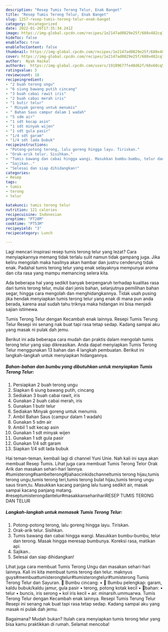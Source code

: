 ```yaml
---
description: "Resep Tumis Terong Telur, Enak Banget"
title: "Resep Tumis Terong Telur, Enak Banget"
slug: 1257-resep-tumis-terong-telur-enak-banget
category: Uncategorized
date: 2022-01-26T17:35:34.241Z
image: https://img-global.cpcdn.com/recipes/1e2147ad0829e25f/680x482cq70/tumis-terong-telur-foto-resep-utama.jpg
hideToc: false
enableToc: true
enableTocContent: false
thumbnail: https://img-global.cpcdn.com/recipes/1e2147ad0829e25f/680x482cq70/tumis-terong-telur-foto-resep-utama.jpg
cover: https://img-global.cpcdn.com/recipes/1e2147ad0829e25f/680x482cq70/tumis-terong-telur-foto-resep-utama.jpg
author:  Nyak Haikal
authorAv:  https://img-global.cpcdn.com/users/19109677fe48d62f/60x60cq50/avatar.jpg
ratingvalue: 5
reviewcount: 18
recipeingredient:
- "2 buah terong ungu"
- "6 siung bawang putih cincang"
- "3 buah cabai rawit iris"
- "2 buah cabai merah iris"
- "1 butir telur"
- " Minyak goreng untuk menumis"
- " Bahan Saus campur dalam 1 wadah"
- "5 sdm air"
- "1 sdt kecap asin"
- "1 sdt minyak wijen"
- "1 sdt gula pasir"
- "1/4 sdt garam"
- "1/4 sdt lada bubuk"
recipeinstructions:
- "Potong-potong terong, lalu goreng hingga layu. Tiriskan."
- "Orak-arik telur. Sisihkan."
- "Tumis bawang dan cabai hingga wangi. Masukkan bumbu-bumbu, telur dan terong. Masak hingga meresap bumbunya. Koreksi rasa, matikan api."
- "Sajikan.."
- "Selesai dan siap dihidangkan!"
categories:
- Resep
tags:
- tumis
- terong
- telur

katakunci: tumis terong telur 
nutrition: 121 calories
recipecuisine: Indonesian
preptime: "PT28M"
cooktime: "PT53M"
recipeyield: "3"
recipecategory: Lunch

---
```



Lagi mencari inspirasi resep tumis terong telur yang lezat? Cara menyiapkannya memang tidak terlalu sulit namun tidak gampang juga. Jika keliru mengolah maka hasilnya akan hambar dan justru cenderung tidak enak. Padahal tumis terong telur yang enak selayaknya mempunyai aroma dan cita rasa yang mampu memancing selera kita.


Ada beberapa hal yang sedikit banyak berpengaruh terhadap kualitas rasa dari tumis terong telur, mulai dari jenis bahan, selanjutnya pemilihan bahan segar, hingga cara mengolah dan menghidangkannya. Tidak usah pusing jika hendak menyiapkan tumis terong telur yang enak di mana pun anda berada, karena asal sudah tahu triknya maka hidangan ini bisa menjadi sajian istimewa.

Tumis Terong Telur dengan Kecambah enak lainnya. Resepi Tumis Terung Telur Resepi ini senang nak buat tapi rasa tetap sedap. Kadang sampai aku yang masak ni pulak dah jemu.


Berikut ini ada beberapa cara mudah dan praktis dalam mengolah tumis terong telur yang siap dikreasikan. Anda dapat menyiapkan Tumis Terong Telur menggunakan 13 bahan dan 4 langkah pembuatan. Berikut ini langkah-langkah untuk menyiapkan hidangannya.

<!--inarticleads1-->

##### Bahan-bahan dan bumbu yang dibutuhkan untuk menyiapkan Tumis Terong Telur:

1. Persiapkan 2 buah terong ungu
1. Siapkan 6 siung bawang putih, cincang
1. Sediakan 3 buah cabai rawit, iris
1. Gunakan 2 buah cabai merah, iris
1. Gunakan 1 butir telur
1. Sediakan  Minyak goreng untuk menumis
1. Ambil  Bahan Saus (campur dalam 1 wadah)
1. Gunakan 5 sdm air
1. Ambil 1 sdt kecap asin
1. Gunakan 1 sdt minyak wijen
1. Gunakan 1 sdt gula pasir
1. Gunakan 1/4 sdt garam
1. Siapkan 1/4 sdt lada bubuk


Hai teman-teman, kembali lagi di channel Yuni Unie. Nah kali ini saya akan membuat Resep Tumis. Lihat juga cara membuat Tumis Terong Telor Orak Arik dan masakan sehari-hari lainnya. #tumisterong#sambelterong#jiahaocinkidschanneltumis terong hijau,tumis terong ungu,tumis terong teri,tumis terong bulat hijau,tumis terong ungu saus tiram,tu. Masukkan kacang panjang lalu tuang sedikit air, masak sampai kacang panjang matang. #reseptumisterongdantelur#masakkanseharihariRESEP TUMIS TERONG DAN TELUR 

<!--inarticleads2-->

##### Langkah-langkah untuk memasak Tumis Terong Telur:

1. Potong-potong terong, lalu goreng hingga layu. Tiriskan.
1. Orak-arik telur. Sisihkan.
1. Tumis bawang dan cabai hingga wangi. Masukkan bumbu-bumbu, telur dan terong. Masak hingga meresap bumbunya. Koreksi rasa, matikan api.
1. Sajikan..
1. Selesai dan siap dihidangkan!

Lihat juga cara membuat Tumis Terong Ungu dan masakan sehari-hari lainnya. Kali ini kita membuat tumis terong dan telur. maknyus guys#membuattumisterongtelur#tumisterongtelur#tumisterong Tumis Terong Telur dan Sayuran. 🍆 Bumbu cincang: • 🍆 Bumbu pelengkap: garam, kaldu bubuk/kaldu jamur, gula pasir • terong, potong kotak kecil • 🍆bahan: • telur • buncis, iris serong • kol iris kecil • air. minarsih.ummuarwa. Tumis Terong Telur dengan Kecambah enak lainnya. Resepi Tumis Terung Telur Resepi ini senang nak buat tapi rasa tetap sedap. Kadang sampai aku yang masak ni pulak dah jemu. 

Bagaimana? Mudah bukan? Itulah cara menyiapkan tumis terong telur yang bisa kamu praktikkan di rumah. Selamat mencoba!
